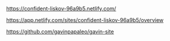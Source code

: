 https://confident-liskov-96a9b5.netlify.com/

https://app.netlify.com/sites/confident-liskov-96a9b5/overview

https://github.com/gavinpapaleo/gavin-site